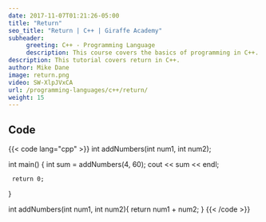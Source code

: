 ```yaml
---
date: 2017-11-07T01:21:26-05:00
title: "Return"
seo_title: "Return | C++ | Giraffe Academy"
subheader:
     greeting: C++ - Programming Language
     description: This course covers the basics of programming in C++. Work your way through the videos and we'll teach you everything you need to know to start your programming journey!
description: This tutorial covers return in C++.
author: Mike Dane
image: return.png
video: SW-XlpJVxCA
url: /programming-languages/c++/return/
weight: 15
---
```


## Code

{{< code lang="cpp" >}}
int addNumbers(int num1, int num2);

int main()
{
     int sum = addNumbers(4, 60);
     cout << sum << endl;

     return 0;
}

int addNumbers(int num1, int num2){
     return num1 + num2;
}
{{< /code >}}